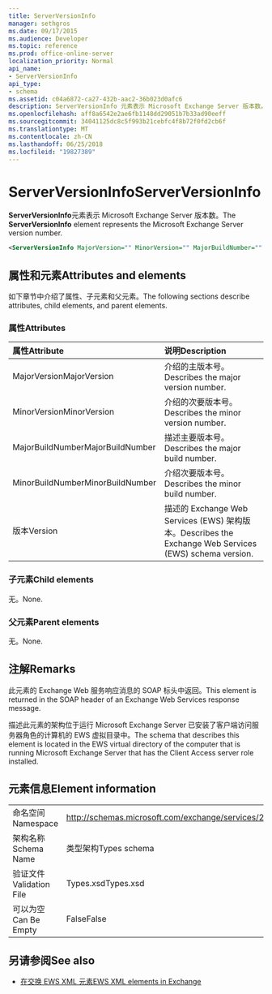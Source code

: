 ```yaml
---
title: ServerVersionInfo
manager: sethgros
ms.date: 09/17/2015
ms.audience: Developer
ms.topic: reference
ms.prod: office-online-server
localization_priority: Normal
api_name:
- ServerVersionInfo
api_type:
- schema
ms.assetid: c04a6872-ca27-432b-aac2-36b023d0afc6
description: ServerVersionInfo 元素表示 Microsoft Exchange Server 版本数。
ms.openlocfilehash: aff8a6542e2ae6fb1148dd29051b7b33ad90eeff
ms.sourcegitcommit: 34041125dc8c5f993b21cebfc4f8b72f0fd2cb6f
ms.translationtype: MT
ms.contentlocale: zh-CN
ms.lasthandoff: 06/25/2018
ms.locfileid: "19827389"
---
```

# <a name="serverversioninfo"></a><span data-ttu-id="07880-103">ServerVersionInfo</span><span class="sxs-lookup"><span data-stu-id="07880-103">ServerVersionInfo</span></span>

<span data-ttu-id="07880-104">**ServerVersionInfo**元素表示 Microsoft Exchange Server 版本数。</span><span class="sxs-lookup"><span data-stu-id="07880-104">The **ServerVersionInfo** element represents the Microsoft Exchange Server version number.</span></span> 
  
```xml
<ServerVersionInfo MajorVersion="" MinorVersion="" MajorBuildNumber="" MinorBuildNumber="" Version="" />
```

## <a name="attributes-and-elements"></a><span data-ttu-id="07880-105">属性和元素</span><span class="sxs-lookup"><span data-stu-id="07880-105">Attributes and elements</span></span>

<span data-ttu-id="07880-106">如下章节中介绍了属性、子元素和父元素。</span><span class="sxs-lookup"><span data-stu-id="07880-106">The following sections describe attributes, child elements, and parent elements.</span></span>
  
### <a name="attributes"></a><span data-ttu-id="07880-107">属性</span><span class="sxs-lookup"><span data-stu-id="07880-107">Attributes</span></span>

|<span data-ttu-id="07880-108">**属性**</span><span class="sxs-lookup"><span data-stu-id="07880-108">**Attribute**</span></span>|<span data-ttu-id="07880-109">**说明**</span><span class="sxs-lookup"><span data-stu-id="07880-109">**Description**</span></span>|
|:-----|:-----|
|<span data-ttu-id="07880-110">MajorVersion</span><span class="sxs-lookup"><span data-stu-id="07880-110">MajorVersion</span></span>  <br/> |<span data-ttu-id="07880-111">介绍的主版本号。</span><span class="sxs-lookup"><span data-stu-id="07880-111">Describes the major version number.</span></span>  <br/> |
|<span data-ttu-id="07880-112">MinorVersion</span><span class="sxs-lookup"><span data-stu-id="07880-112">MinorVersion</span></span>  <br/> |<span data-ttu-id="07880-113">介绍的次要版本号。</span><span class="sxs-lookup"><span data-stu-id="07880-113">Describes the minor version number.</span></span>  <br/> |
|<span data-ttu-id="07880-114">MajorBuildNumber</span><span class="sxs-lookup"><span data-stu-id="07880-114">MajorBuildNumber</span></span>  <br/> |<span data-ttu-id="07880-115">描述主要版本号。</span><span class="sxs-lookup"><span data-stu-id="07880-115">Describes the major build number.</span></span>  <br/> |
|<span data-ttu-id="07880-116">MinorBuildNumber</span><span class="sxs-lookup"><span data-stu-id="07880-116">MinorBuildNumber</span></span>  <br/> |<span data-ttu-id="07880-117">介绍次要版本号。</span><span class="sxs-lookup"><span data-stu-id="07880-117">Describes the minor build number.</span></span>  <br/> |
|<span data-ttu-id="07880-118">版本</span><span class="sxs-lookup"><span data-stu-id="07880-118">Version</span></span>  <br/> |<span data-ttu-id="07880-119">描述的 Exchange Web Services (EWS) 架构版本。</span><span class="sxs-lookup"><span data-stu-id="07880-119">Describes the Exchange Web Services (EWS) schema version.</span></span>  <br/> |
   
### <a name="child-elements"></a><span data-ttu-id="07880-120">子元素</span><span class="sxs-lookup"><span data-stu-id="07880-120">Child elements</span></span>

<span data-ttu-id="07880-121">无。</span><span class="sxs-lookup"><span data-stu-id="07880-121">None.</span></span>
  
### <a name="parent-elements"></a><span data-ttu-id="07880-122">父元素</span><span class="sxs-lookup"><span data-stu-id="07880-122">Parent elements</span></span>

<span data-ttu-id="07880-123">无。</span><span class="sxs-lookup"><span data-stu-id="07880-123">None.</span></span>
  
## <a name="remarks"></a><span data-ttu-id="07880-124">注解</span><span class="sxs-lookup"><span data-stu-id="07880-124">Remarks</span></span>

<span data-ttu-id="07880-125">此元素的 Exchange Web 服务响应消息的 SOAP 标头中返回。</span><span class="sxs-lookup"><span data-stu-id="07880-125">This element is returned in the SOAP header of an Exchange Web Services response message.</span></span>
  
<span data-ttu-id="07880-126">描述此元素的架构位于运行 Microsoft Exchange Server 已安装了客户端访问服务器角色的计算机的 EWS 虚拟目录中。</span><span class="sxs-lookup"><span data-stu-id="07880-126">The schema that describes this element is located in the EWS virtual directory of the computer that is running Microsoft Exchange Server that has the Client Access server role installed.</span></span> 
  
## <a name="element-information"></a><span data-ttu-id="07880-127">元素信息</span><span class="sxs-lookup"><span data-stu-id="07880-127">Element information</span></span>

|||
|:-----|:-----|
|<span data-ttu-id="07880-128">命名空间</span><span class="sxs-lookup"><span data-stu-id="07880-128">Namespace</span></span>  <br/> |http://schemas.microsoft.com/exchange/services/2006/types  <br/> |
|<span data-ttu-id="07880-129">架构名称</span><span class="sxs-lookup"><span data-stu-id="07880-129">Schema Name</span></span>  <br/> |<span data-ttu-id="07880-130">类型架构</span><span class="sxs-lookup"><span data-stu-id="07880-130">Types schema</span></span>  <br/> |
|<span data-ttu-id="07880-131">验证文件</span><span class="sxs-lookup"><span data-stu-id="07880-131">Validation File</span></span>  <br/> |<span data-ttu-id="07880-132">Types.xsd</span><span class="sxs-lookup"><span data-stu-id="07880-132">Types.xsd</span></span>  <br/> |
|<span data-ttu-id="07880-133">可以为空</span><span class="sxs-lookup"><span data-stu-id="07880-133">Can Be Empty</span></span>  <br/> |<span data-ttu-id="07880-134">False</span><span class="sxs-lookup"><span data-stu-id="07880-134">False</span></span>  <br/> |
   
## <a name="see-also"></a><span data-ttu-id="07880-135">另请参阅</span><span class="sxs-lookup"><span data-stu-id="07880-135">See also</span></span>



- [<span data-ttu-id="07880-136">在交换 EWS XML 元素</span><span class="sxs-lookup"><span data-stu-id="07880-136">EWS XML elements in Exchange</span></span>](ews-xml-elements-in-exchange.md)

